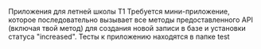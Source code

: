 Приложения для летней школы T1
Требуется мини-приложение, которое последовательно вызывает все методы предоставленного API (включая твой метод) для создания новой записи в базе и установки статуса "increased".
Тесты к приложению находятся в папке test
